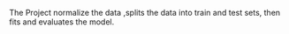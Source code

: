 The Project normalize the data ,splits the data into train and test sets, then fits and evaluates the model.
